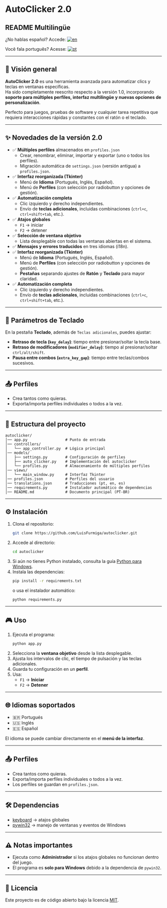 # AutoClicker 2.0

## README Multilingüe
¿No hablas español? Accede: [![en](https://img.shields.io/badge/lang-en-red.svg)](https://github.com/LuisFurmiga/Autoclicker/blob/main/languages/us/README.us.md)

Você fala português? Acesse: [![pt](https://img.shields.io/badge/lang-pt-green.svg)](https://github.com/LuisFurmiga/Autoclicker/blob/main/README.md)

---

## 🚀 Visión general
**AutoClicker 2.0** es una herramienta avanzada para automatizar clics y teclas en ventanas específicas.  
Ha sido completamente reescrito respecto a la versión 1.0, incorporando **soporte para múltiples perfiles, interfaz multilingüe y nuevas opciones de personalización**.

Perfecto para juegos, pruebas de software y cualquier tarea repetitiva que requiera interacciones rápidas y constantes con el ratón o el teclado.

---

## ✨ Novedades de la versión 2.0
- ✅ **Múltiples perfiles** almacenados en `profiles.json`
  - Crear, renombrar, eliminar, importar y exportar (uno o todos los perfiles).
  - Migración automática de `settings.json` (versión antigua) a `profiles.json`.
- ✅ **Interfaz reorganizada (Tkinter)**
  - Menú de **Idioma** (Portugués, Inglés, Español).
  - Menú de **Perfiles** (con selección por radiobutton y opciones de gestión).
- ✅ **Automatización completa**
  - Clic izquierdo y derecho independientes.
  - Envío de **teclas adicionales**, incluidas combinaciones (`ctrl+c`, `ctrl+shift+tab`, etc.).
- ✅ **Atajos globales**
  - `F1` → iniciar
  - `F2` → detener
- ✅ **Selección de ventana objetivo**
  - Lista desplegable con todas las ventanas abiertas en el sistema.
- ✅ **Mensajes y errores traducidos** en tres idiomas (i18n).
- ✅ **Interfaz reorganizada (Tkinter)**
  - Menú de **Idioma** (Portugués, Inglés, Español).
  - Menú de **Perfiles** (con selección por radiobutton y opciones de gestión).
  - **Pestañas** separando ajustes de **Ratón** y **Teclado** para mayor claridad.
- ✅ **Automatización completa**
  - Clic izquierdo y derecho independientes.
  - Envío de **teclas adicionales**, incluidas combinaciones (`ctrl+c`, `ctrl+shift+tab`, etc.).

---
 
## 🧩 Parámetros de Teclado
En la pestaña **Teclado**, además de `Teclas adicionales`, puedes ajustar:
- **Retraso de tecla (`key_delay`)**: tiempo entre presionar/soltar la tecla base.
- **Retraso de modificadores (`modifier_delay`)**: tiempo al presionar/soltar `ctrl/alt/shift`.
- **Pausa entre combos (`extra_key_gap`)**: tiempo entre teclas/combos sucesivos.

---

## 📤 Perfiles
- Crea tantos como quieras.
- Exporta/importa perfiles individuales o todos a la vez.

---

## 📂 Estructura del proyecto
```
autoclicker/
│── app.py                 # Punto de entrada
│── controllers/
│   └── app_controller.py  # Lógica principal
│── models/
│   ├── settings.py        # Configuración de perfiles
│   ├── auto_clicker.py    # Implementación del autoclicker
│   └── profiles.py        # Almacenamiento de múltiples perfiles
│── views/
│   └── main_window.py     # Interfaz Tkinter
│── profiles.json          # Perfiles del usuario
│── translations.json      # Traducciones (pt, en, es)
│── requirements.py        # Instalador automático de dependencias
│── README.md              # Documento principal (PT-BR)
```

---

## ⚙️ Instalación
1. Clona el repositorio:
    ```sh
    git clone https://github.com/LuisFurmiga/autoclicker.git
    ```
2. Accede al directorio:
    ```sh
    cd autoclicker
    ```
3. Si aún no tienes Python instalado, consulta la guía [Python para Windows](https://github.com/LuisFurmiga/Autoclicker/blob/main/languages/es/python_windows.es.md).
4. Instala las dependencias:
    ```sh
    pip install -r requirements.txt
    ```
   o usa el instalador automático:
    ```sh
    python requirements.py
    ```

---

## 🎮 Uso
1. Ejecuta el programa:
    ```sh
    python app.py
    ```
2. Selecciona la **ventana objetivo** desde la lista desplegable.
3. Ajusta los intervalos de clic, el tiempo de pulsación y las teclas adicionales.
4. Guarda tu configuración en un **perfil**.
5. Usa:
   - `F1` → **Iniciar**
   - `F2` → **Detener**

---

## 🌐 Idiomas soportados
- 🇧🇷 Portugués  
- 🇺🇸 Inglés  
- 🇪🇸 Español  

El idioma se puede cambiar directamente en el **menú de la interfaz**.

---

## 📤 Perfiles
- Crea tantos como quieras.
- Exporta/importa perfiles individuales o todos a la vez.
- Los perfiles se guardan en `profiles.json`.

---

## 🛠️ Dependencias
- [keyboard](https://pypi.org/project/keyboard/) → atajos globales  
- [pywin32](https://pypi.org/project/pywin32/) → manejo de ventanas y eventos de Windows  

---

## ⚠️ Notas importantes
- Ejecuta como **Administrador** si los atajos globales no funcionan dentro del juego.  
- El programa es **solo para Windows** debido a la dependencia de `pywin32`.  

---

## 📜 Licencia
Este proyecto es de código abierto bajo la licencia [MIT](https://opensource.org/licenses/MIT).

